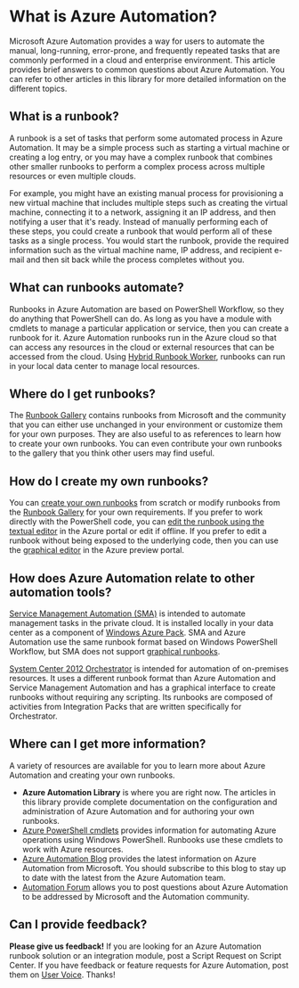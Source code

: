 <properties
	pageTitle="What is Azure Automation"
	description="Learn what value Azure Automation provides and resources to get you started in creating and using runbooks."
	services="automation"
	documentationCenter=""
	authors="bwren"
	manager="stevenka"
	editor=""/>

<tags
	ms.service="automation"
	ms.workload="tbd"
	ms.tgt_pltfrm="na"
	ms.devlang="na"
	ms.topic="get-started-article" 
	ms.date="06/04/2015"
	ms.author="bwren"/>

# What is Azure Automation?

Microsoft Azure Automation provides a way for users to automate the manual, long-running, error-prone, and frequently repeated tasks that are commonly performed in a cloud and enterprise environment.  This article provides brief answers to common questions about Azure Automation.  You can refer to other articles in this library for more detailed information on the different topics.


## What is a runbook?

A runbook is a set of tasks that perform some automated process in Azure Automation.  It may be a simple process such as starting a virtual machine or creating a log entry, or you may have a complex runbook that combines other smaller runbooks to perform a complex process across multiple resources or even multiple clouds.   

For example, you might have an existing manual process for provisioning a new virtual machine that includes multiple steps such as creating the virtual machine, connecting it to a network, assigning it an IP address, and then notifying a user that it's ready.  Instead of manually performing each of these steps, you could create a runbook that would perform all of these tasks as a single process.  You would start the runbook, provide the required information such as the virtual machine name, IP address, and recipient e-mail and then sit back while the process completes without you. 


## What can runbooks automate?

Runbooks in Azure Automation are based on PowerShell Workflow, so they do anything that PowerShell can do.  As long as you have a module with cmdlets to manage a particular application or service, then you can create a runbook for it.  Azure Automation runbooks run in the Azure cloud so that can access any resources in the cloud or external resources that can be accessed from the cloud.  Using [Hybrid Runbook Worker](automation-hybrid-runbook-worker.md), runbooks can run in your local data center to manage local resources.


## Where do I get runbooks?

The [Runbook Gallery](http://msdn.microsoft.com/library/azure/dn781422.aspx) contains runbooks from Microsoft and the community that you can either use unchanged in your environment or customize them for your own purposes.  They are also useful to as references to learn how to create your own runbooks. You can even contribute your own runbooks to the gallery that you think other users may find useful.


## How do I create my own runbooks?

You can [create your own runbooks](http://msdn.microsoft.com/library/azure/dn643637.aspx) from scratch or modify runbooks from the [Runbook Gallery](http://msdn.microsoft.com/library/azure/dn781422.aspx) for your own requirements.  If you prefer to work directly with the PowerShell code, you can [edit the runbook using the textual editor](http://msdn.microsoft.com/library/azure/dn879137.aspx) in the Azure portal or edit if offline.  If you prefer to edit a runbook without being exposed to the underlying code, then you can use the [graphical editor](automation-graphical-authoring-intro.md) in the Azure preview portal.


## How does Azure Automation relate to other automation tools?

[Service Management Automation (SMA)](http://technet.microsoft.com/library/dn469260.aspx) is intended to automate management tasks in the private cloud.  It is installed locally in your data center as a component of [Windows Azure Pack](http://www.microsoft.com/server-cloud/products/windows-azure-pack/default.aspx). SMA and Azure Automation use the same runbook format based on Windows PowerShell Workflow, but SMA does not support [graphical runbooks](http://azure.microsoft.com/documentation/articles/automation-graphical-authoring-intro/). 

[System Center 2012 Orchestrator](http://technet.microsoft.com/library/hh237242.aspx) is intended for automation of on-premises resources. It uses a different runbook format than Azure Automation and Service Management Automation and has a graphical interface to create runbooks without requiring any scripting. Its runbooks are composed of activities from Integration Packs that are written specifically for Orchestrator. 

## Where can I get more information?

A variety of resources are available for you to learn more about Azure Automation and creating your own runbooks.

- **Azure Automation Library** is where you are right now.  The articles in this library provide complete documentation on the configuration and administration of Azure Automation and for authoring your own runbooks.
- [Azure PowerShell cmdlets](http://msdn.microsoft.com/library/jj156055.aspx) provides information for automating Azure operations using Windows PowerShell.  Runbooks use these cmdlets to work with Azure resources.
- [Azure Automation Blog](http://azure.microsoft.com/blog/tag/azure-automation) provides the latest information on Azure Automation from Microsoft.  You should subscribe to this blog to stay up to date with the latest from the Azure Automation team.
- [Automation Forum](http://go.microsoft.com/fwlink/p/?LinkId=390561) allows you to post questions about Azure Automation to be addressed by Microsoft and the Automation community.

## Can I provide feedback?

**Please give us feedback!**  If you are looking for an Azure Automation runbook solution or an integration module, post a Script Request on Script Center. If you have feedback or feature requests for Azure Automation, post them on [User Voice](http://feedback.windowsazure.com/forums/34192--general-feedback). Thanks!